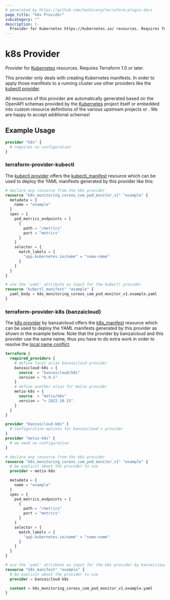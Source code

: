 ```yaml
---
# generated by https://github.com/hashicorp/terraform-plugin-docs
page_title: "k8s Provider"
subcategory: ""
description: |-
  Provider for Kubernetes https://kubernetes.io/ resources. Requires Terraform 1.0 or later.
---
```


# k8s Provider

Provider for [Kubernetes](https://kubernetes.io/) resources. Requires Terraform 1.0 or later.

This provider only deals with creating Kubernetes manifests. In order to apply those manifests to a running cluster use
other providers like the [kubectl provider](https://registry.terraform.io/providers/gavinbunney/kubectl/).

All resources of this provider are automatically generated based on the OpenAPI schemas provided by the [Kubernetes](https://github.com/kubernetes/kubernetes/tree/master/api/openapi-spec)
project itself or embedded into custom resource definitions of the various upstream projects or . We are happy to accept
additional schemas!

## Example Usage

```terraform
provider "k8s" {
  # requires no configuration
}
```

### terraform-provider-kubectl

The [kubectl provider](https://registry.terraform.io/providers/gavinbunney/kubectl/) offers the [kubectl_manifest](https://registry.terraform.io/providers/gavinbunney/kubectl/latest/docs/resources/kubectl_manifest)
resource which can be used to deploy the YAML manifests generated by this provider like this:

```terraform
# declare any resource from the k8s provider
resource "k8s_monitoring_coreos_com_pod_monitor_v1" "example" {
  metadata = {
    name = "example"
  }
  spec = {
    pod_metrics_endpoints = [
      {
        path = "/metrics"
        port = "metrics"
      }
    ]
    selector = {
      match_labels = {
        "app.kubernetes.io/name" = "some-name"
      }
    }
  }
}

# use the 'yaml' attribute as input for the kubectl provider
resource "kubectl_manifest" "example" {
  yaml_body = k8s_monitoring_coreos_com_pod_monitor_v1.example.yaml
}
```

### terraform-provider-k8s (banzaicloud)

The [k8s provider](https://registry.terraform.io/providers/banzaicloud/k8s/) by banzaicloud offers the [k8s_manifest](https://registry.terraform.io/providers/banzaicloud/k8s/latest/docs/resources/manifest)
resource which can be used to deploy the YAML manifests generated by this provider as shown in the example below. Note
that the provider by banzaicloud and this provider use the same name, thus you have to do extra work in order to resolve
the [local name conflict](https://www.terraform.io/language/providers/requirements#handling-local-name-conflicts).

```terraform
terraform {
  required_providers {
    # define local alias banzaicloud provider
    banzaicloud-k8s = {
      source  = "banzaicloud/k8s"
      version = "0.9.1"
    }
    # define another alias for metio provider
    metio-k8s = {
      source  = "metio/k8s"
      version = "> 2022.10.15"
    }
  }
}

provider "banzaicloud-k8s" {
  # Configuration options for banzaicloud's provider
}
provider "metio-k8s" {
  # we need no configuration
}

# declare any resource from the k8s provider
resource "k8s_monitoring_coreos_com_pod_monitor_v1" "example" {
  # be explicit about the provider to use
  provider = metio-k8s

  metadata = {
    name = "example"
  }
  spec = {
    pod_metrics_endpoints = [
      {
        path = "/metrics"
        port = "metrics"
      }
    ]
    selector = {
      match_labels = {
        "app.kubernetes.io/name" = "some-name"
      }
    }
  }
}

# use the 'yaml' attribute as input for the k8s provider by banzaicloud
resource "k8s_manifest" "example" {
  # be explicit about the provider to use
  provider = banzaicloud-k8s

  content = k8s_monitoring_coreos_com_pod_monitor_v1.example.yaml
}
```
